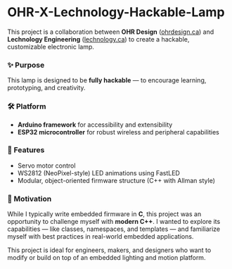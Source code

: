 # OHR-X-Lechnology-Hackable-Lamp

This project is a collaboration between **OHR Design** ([ohrdesign.ca](https://ohrdesign.ca)) and **Lechnology Engineering** ([lechnology.ca](https://lechnology.ca)) to create a hackable, customizable electronic lamp.

### ✨ Purpose
This lamp is designed to be **fully hackable** — to encourage learning, prototyping, and creativity.

### 🛠️ Platform
- **Arduino framework** for accessibility and extensibility
- **ESP32 microcontroller** for robust wireless and peripheral capabilities

### 🔧 Features
- Servo motor control
- WS2812 (NeoPixel-style) LED animations using FastLED
- Modular, object-oriented firmware structure (C++ with Allman style)

### 🧠 Motivation
While I typically write embedded firmware in **C**, this project was an opportunity to challenge myself with **modern C++**. I wanted to explore its capabilities — like classes, namespaces, and templates — and familiarize myself with best practices in real-world embedded applications.

This project is ideal for engineers, makers, and designers who want to modify or build on top of an embedded lighting and motion platform.
